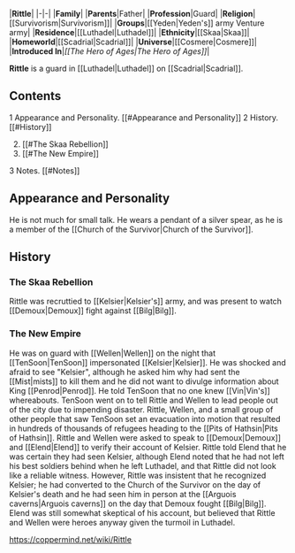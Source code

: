 |**Rittle**|
|-|-|
|**Family**|
|**Parents**|Father|
|**Profession**|Guard|
|**Religion**|[[Survivorism\|Survivorism]]|
|**Groups**|[[Yeden\|Yeden's]] army Venture army|
|**Residence**|[[Luthadel\|Luthadel]]|
|**Ethnicity**|[[Skaa\|Skaa]]|
|**Homeworld**|[[Scadrial\|Scadrial]]|
|**Universe**|[[Cosmere\|Cosmere]]|
|**Introduced In**|*[[The Hero of Ages\|The Hero of Ages]]*|

**Rittle** is a guard in [[Luthadel\|Luthadel]] on [[Scadrial\|Scadrial]].

## Contents

1 Appearance and Personality. [[#Appearance and Personality]] 
2 History. [[#History]] 

2. [[#The Skaa Rebellion]] 
2. [[#The New Empire]] 


3 Notes. [[#Notes]] 


## Appearance and Personality
He is not much for small talk. He wears a pendant of a silver spear, as he is a member of the [[Church of the Survivor\|Church of the Survivor]].

## History
### The Skaa Rebellion
Rittle was recruttied to [[Kelsier\|Kelsier's]] army, and was present to watch [[Demoux\|Demoux]] fight against [[Bilg\|Bilg]].

### The New Empire
He was on guard with [[Wellen\|Wellen]] on the night that [[TenSoon\|TenSoon]] impersonated [[Kelsier\|Kelsier]]. He was shocked and afraid to see "Kelsier", although he asked him why had sent the [[Mist\|mists]] to kill them and he did not want to divulge information about King [[Penrod\|Penrod]]. He told TenSoon that no one knew [[Vin\|Vin's]] whereabouts. TenSoon went on to tell Rittle and Wellen to lead people out of the city due to impending disaster.
Rittle, Wellen, and a small group of other people that saw TenSoon set an evacuation into motion that resulted in hundreds of thousands of refugees heading to the [[Pits of Hathsin\|Pits of Hathsin]]. Rittle and Wellen were asked to speak to [[Demoux\|Demoux]] and [[Elend\|Elend]] to verify their account of Kelsier. Rittle told Elend that he was certain they had seen Kelsier, although Elend noted that he had not left his best soldiers behind when he left Luthadel, and that Rittle did not look like a reliable witness. However, Rittle was insistent that he recognized Kelsier; he had converted to the Church of the Survivor on the day of Kelsier's death and he had seen him in person at the [[Arguois caverns\|Arguois caverns]] on the day that Demoux fought [[Bilg\|Bilg]]. Elend was still somewhat skeptical of his account, but believed that Rittle and Wellen were heroes anyway given the turmoil in Luthadel.



https://coppermind.net/wiki/Rittle